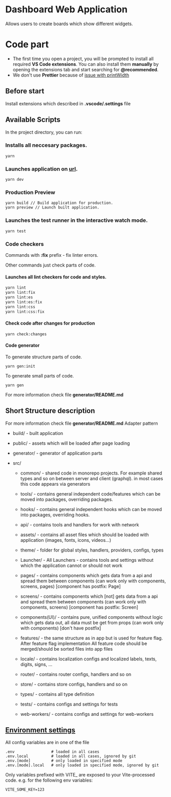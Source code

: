 # Dashboard Web Application

Allows users to create boards which show different widgets.

# Code part

- The first time you open a project, you will be prompted to install all required __VS Code extensions__. You can also install them __manually__ by opening the extensions tab and start searching for __@recommended__.
- We don't use **Prettier** because of [issue with printWidth](https://github.com/prettier/prettier/issues/3468)

## Before start

Install extensions which described in **.vscode/.settings** file

## Available Scripts

In the project directory, you can run:

### Installs all neccesary packages.

```
yarn
```

### Launches application on [url](http://localhost:5173/).

```
yarn dev
```

### Production Preview

```
yarn build // Build application for production.
yarn preview // Launch built application.
```

### Launches the test runner in the interactive watch mode.

```
yarn test
```

### Code checkers

Commands with **:fix** prefix - fix linter errors.

Other commands just check parts of code.

#### Launches all lint checkers for code and styles.

```sh
yarn lint
yarn lint:fix
yarn lint:es
yarn lint:es:fix
yarn lint:css
yarn lint:css:fix
```

#### Check code after changes for production

```
yarn check:changes
```

#### Code generator

To generate structure parts of code.

```
yarn gen:init
```

To generate small parts of code.

```
yarn gen
```

For more information check file **generator/README.md**

## Short Structure description

For more information check file **generator/README.md**
Adapter pattern

- build/ - built application

- public/ - assets which will be loaded after page loading

- generator/ - generator of application parts
- src/

  - common/ - shared code in monorepo projects. For example shared types and so on between server and client (graphql). in most cases this code appears via generators

  - tools/ - contains general independent code/features which can be moved into packages, overriding packages.

  - hooks/ - contains general independent hooks which can be moved into packages, overriding hooks.

  - api/ - contains tools and handlers for work with network

  - assets/ - contains all asset files which should be loaded with application (images, fonts, icons, videos...)

  - theme/ - folder for global styles, handlers, providers, configs, types

  - Launcher/ - All Launchers - contains tools and settings without which the application cannot or should not work

  - pages/ - contains components which gets data from a api and spread them between components (can work only with components, screens, pages) [component has postfix: Page]
  - screens/ - contains components which [not] gets data from a api and spread them between components (can work only with components, screens) [component has postfix: Screen]
  - components(UI)/ - contains pure, unified components without logic which gets data out, all data must be get from props (can work only with components) [don't have postfix]

  - features/ - the same structure as in app but is used for feature flag. After feature flag implementation All feature code should be merged/should be sorted files into app files

  - locale/ - contains localization configs and localized labels, texts, digits, signs, ...

  - router/ - contains router configs, handlers and so on

  - store/ - contains store configs, handlers and so on

  - types/ - contains all type definition

  - tests/ - contains configs and settings for tests

  - web-workers/ - contains configs and settings for web-workers

## [Environment settings](https://vitejs.dev/guide/env-and-mode.html)

All config variables are in one of the file

```
.env                # loaded in all cases
.env.local          # loaded in all cases, ignored by git
.env.[mode]         # only loaded in specified mode
.env.[mode].local   # only loaded in specified mode, ignored by git
```

Only variables prefixed with VITE\_ are exposed to your Vite-processed code. e.g. for the following env variables:

```
VITE_SOME_KEY=123
```
